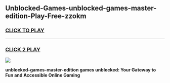 
## Unblocked-Games-unblocked-games-master-edition-Play-Free-zzokm
<h3>
<a href="https://premium76.site?title=unblocked-games-master-edition&ref=20A">CLICK TO PLAY</a></h3>
<hr>

<h3>
<a href="https://premium76.site?title=unblocked-games-master-edition&ref=20A">CLICK 2 PLAY</a>
  
</h3>

<a href="https://premium76.site?title=unblocked-games-master-edition&ref=20A"><img src="https://clearcache.store/games.png"></a>


**unblocked-games-master-edition games unblocked: Your Gateway to Fun and Accessible Online Gaming**
